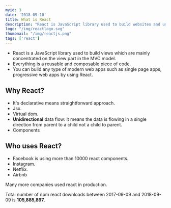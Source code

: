 ```yaml
---
myid: 3
date: '2018-09-10'
title: What is React
description: "React is JavaScript library used to build websites and user interfaces, progressive web apps it is a just view in MVC model"
logo: "/img/reactlogo.svg"
thumbnail: "/img/reactjs.png"
tags: ['react']
---
```



- React is a JavaScript library used to build views which are mainly concentrated on the view part in the MVC model.
- Everything is a reusable and composable piece of code.
- You can build any type of modern web apps such as single page apps, progressive web apps by using React.


## Why React?

- It's declarative means straightforward approach.
- Jsx.
- Virtual dom.
- **Unidirectional** data flow: it means the data is flowing in a single direction from parent to a child not a child to parent.
- Components


## Who uses React?

 - Facebook is using  more than 10000 react components.
 - Instagram.
 - Netflix.
 - Airbnb

Many more companies used  react in production.


Total number of npm react downloads between 2017-09-09 and 2018-09-09 is **105,885,897**.




